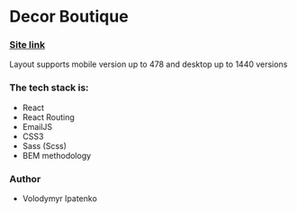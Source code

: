 # Decor Boutique

### [Site link](https://www.decor-boutique.ca/)

Layout supports mobile version up to 478 and desktop up to 1440 versions

### The tech stack is:

- React
- React Routing
- EmailJS
- CSS3
- Sass (Scss)
- BEM methodology


### Author

- Volodymyr Ipatenko
